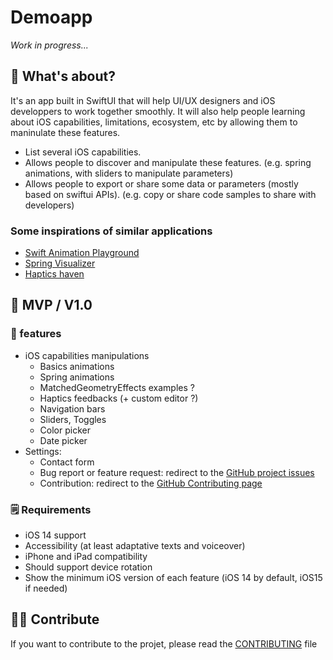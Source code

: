 # Demoapp

_Work in progress..._

## 👀 What's about?

It's an app built in SwiftUI that will help UI/UX designers and iOS developpers to work together smoothly. It will also help people learning about iOS capabilities, limitations, ecosystem, etc by allowing them to maninulate these features.

- List several iOS capabilities.
- Allows people to discover and manipulate these features. (e.g. spring animations, with sliders to manipulate parameters)
- Allows people to export or share some data or parameters (mostly based on swiftui APIs). (e.g. copy or share code samples to share with developers)

### Some inspirations of similar applications

- [Swift Animation Playground](https://apps.apple.com/fr/app/spring-animation-playground/id1257824712#?platform=iphone)
- [Spring Visualizer](https://apps.apple.com/fr/app/spring-visualizer/id1143244115)
- [Haptics haven](https://apps.apple.com/fr/app/haptic-haven/id1523772947)

## 📱 MVP / V1.0

### 🚀 features

- iOS capabilities manipulations
  - Basics animations
  - Spring animations
  - MatchedGeometryEffects examples ?
  - Haptics feedbacks (+ custom editor ?)
  - Navigation bars
  - Sliders, Toggles
  - Color picker
  - Date picker
- Settings:
  - Contact form
  - Bug report or feature request: redirect to the [GitHub project issues](https://github.com/Kaww/Demoapp/issues/new/choose)
  - Contribution: redirect to the [GitHub Contributing page](https://github.com/Kaww/Demoapp/blob/main/CONTRIBUTING.md)

### 🗒 Requirements

- iOS 14 support
- Accessibility (at least adaptative texts and voiceover)
- iPhone and iPad compatibility
- Should support device rotation
- Show the minimum iOS version of each feature (iOS 14 by default, iOS15 if needed)

## 🧑‍💻 Contribute

If you want to contribute to the projet, please read the [CONTRIBUTING](https://github.com/Kaww/Demoapp/blob/main/CONTRIBUTING.md) file
